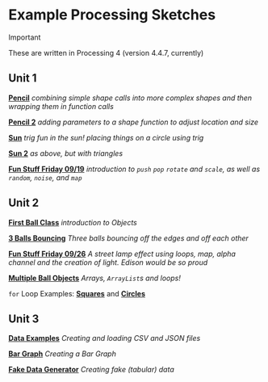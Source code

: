 # Example Processing Sketches

> [!Important]
> These are written in Processing 4 (version 4.4.7, currently)

## Unit 1 

[**Pencil**](https://github.com/joswald-khs/example-processing-sketches/blob/main/pencil.pde) _combining simple shape calls into more complex shapes and then wrapping them in function calls_

[**Pencil 2**](https://github.com/joswald-khs/example-processing-sketches/blob/main/pencil_2.pde) _adding parameters to a shape function to adjust location and size_

[**Sun**](sun.pde) _trig fun in the sun! placing things on a circle using trig_

[**Sun 2**](sun2.pde) _as above, but with triangles_

[**Fun Stuff Friday 09/19**](fsf0919.pde) _introduction to `push` `pop` `rotate` and `scale`, as well as `random`, `noise`, and `map`_

## Unit 2

[**First Ball Class**](FirstBallClass.pde) _introduction to Objects_

[**3 Balls Bouncing**](bounce3.pde) _Three balls bouncing off the edges and off each other_

[**Fun Stuff Friday 09/26**](streetLamp.pde) _A street lamp effect using loops, map, alpha channel and the creation of light. Edison would be so proud_

[**Multiple Ball Objects**](multiBounce.pde) _Arrays, `ArrayList`s and loops!_

`for` Loop Examples: [**Squares**](forLoopExamples/squares.pde) and [**Circles**](forLoopExamples/circles.pde)

## Unit 3

[**Data Examples**](dataExamples/README.md) _Creating and loading CSV and JSON files_

[**Bar Graph**](/barGraph/README.md) _Creating a Bar Graph_

[**Fake Data Generator**](fakeDataGenerator.pde) _Creating fake (tabular) data_

